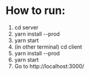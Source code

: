 # How to run:
1. cd server
2. yarn install --prod
3. yarn start
4. (in other terminal) cd client
5. yarn install --prod
6. yarn start
7. Go to http://localhost:3000/

